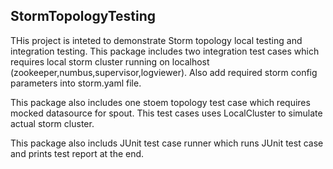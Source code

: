 StormTopologyTesting
---------------------
THis project is inteted to demonstrate Storm topology local testing and integration testing.
This package includes two integration test cases which requires local storm cluster running on localhost 
(zookeeper,numbus,supervisor,logviewer). Also add required storm config parameters into storm.yaml file.

This package also includes one stoem topology test case which requires mocked datasource for spout. This test cases uses LocalCluster to simulate actual storm cluster.

This package also includs JUnit test case runner which runs JUnit test case and prints test report at the end.